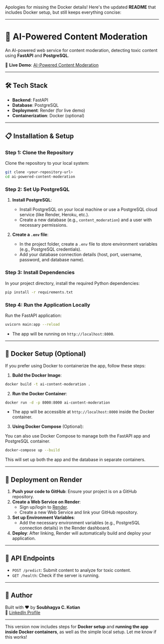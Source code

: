 Apologies for missing the Docker details! Here's the updated **README** that includes Docker setup, but still keeps everything concise:

---

# 🚀 AI-Powered Content Moderation

An AI-powered web service for content moderation, detecting toxic content using **FastAPI** and **PostgreSQL**.

🔗 **Live Demo**: [AI-Powered Content Moderation](https://ai-powered-content-moderation-oz7j.onrender.com)

---

## 🛠️ Tech Stack

- **Backend**: FastAPI
- **Database**: PostgreSQL
- **Deployment**: Render (for live demo)
- **Containerization**: Docker (optional)

---

## 📋 Installation & Setup

### Step 1: Clone the Repository

Clone the repository to your local system:

```bash
git clone <your-repository-url>
cd ai-powered-content-moderation
```

### Step 2: Set Up PostgreSQL

1. **Install PostgreSQL**:
   - Install PostgreSQL on your local machine or use a PostgreSQL cloud service (like Render, Heroku, etc.).
   - Create a new database (e.g., `content_moderation`) and a user with necessary permissions.

2. **Create a `.env` file**:
   - In the project folder, create a `.env` file to store environment variables (e.g., PostgreSQL credentials).
   - Add your database connection details (host, port, username, password, and database name).

### Step 3: Install Dependencies

In your project directory, install the required Python dependencies:

```bash
pip install -r requirements.txt
```

### Step 4: Run the Application Locally

Run the FastAPI application:

```bash
uvicorn main:app --reload
```

- The app will be running on `http://localhost:8000`.

---

## 🐳 Docker Setup (Optional)

If you prefer using Docker to containerize the app, follow these steps:

1. **Build the Docker Image**:

```bash
docker build -t ai-content-moderation .
```

2. **Run the Docker Container**:

```bash
docker run -d -p 8000:8000 ai-content-moderation
```

- The app will be accessible at `http://localhost:8000` inside the Docker container.

3. **Using Docker Compose** (Optional):

You can also use Docker Compose to manage both the FastAPI app and PostgreSQL container.

```bash
docker-compose up --build
```

This will set up both the app and the database in separate containers.

---

## 🚀 Deployment on Render

1. **Push your code to GitHub**: Ensure your project is on a GitHub repository.
2. **Create a Web Service on Render**:
   - Sign up/login to [Render](https://render.com).
   - Create a new Web Service and link your GitHub repository.
3. **Set up Environment Variables**:
   - Add the necessary environment variables (e.g., PostgreSQL connection details) in the Render dashboard.
4. **Deploy**: After linking, Render will automatically build and deploy your application.

---

## 📡 API Endpoints

- `POST /predict`: Submit content to analyze for toxic content.
- `GET /health`: Check if the server is running.

---

## 👤 Author

Built with ❤️ by **Soubhagya C. Kotian**  
🔗 [LinkedIn Profile](https://www.linkedin.com/in/soubhagya-kotian/)

---

This version now includes steps for **Docker setup** and **running the app inside Docker containers**, as well as the simple local setup. Let me know if this works!
